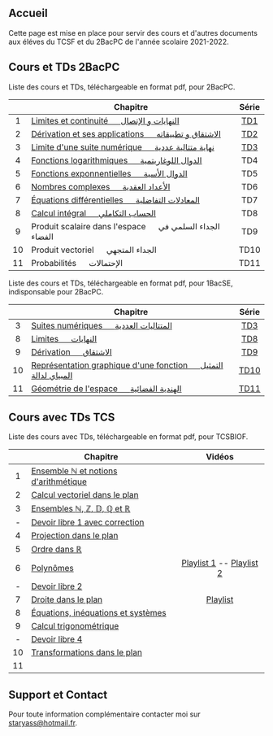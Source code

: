 ## Accueil

Cette page est mise en place pour servir des cours et d'autres documents aux éléves du TCSF et du 2BacPC de l'année scolaire 2021-2022.

## Cours et TDs 2BacPC

Liste des cours et TDs, téléchargeable en format pdf, pour 2BacPC.

|    | Chapitre                                                                            | Série                     |
|:--:|-------------------------------------------------------------------------------------|:-------------------------:|
| 1  | [Limites et continuité &emsp; النهايات و الإتصال](pdfs/2BPC/chap1.pdf)              | [TD1](pdfs/2BPC/TD1.pdf) |
| 2  | [Dérivation et ses applications &emsp; الاشتقاق و تطبيقاته](pdfs/2BPC/chap2.pdf)    | [TD2](pdfs/2BSVT/TD2.pdf) |
| 3  | [Limite d'une suite numérique &emsp; نهاية متتالية عددية](pdfs/2BSVT/chap3.pdf)      | [TD3](pdfs/2BSVT/TD3.pdf) |
| 4  | [Fonctions logarithmiques &emsp; الدوال اللوغاريتمية](pdfs/2BSVT/chap4.pdf)         | TD4                       |
| 5  | [Fonctions exponnentielles &emsp; الدوال الأسية](pdfs/2BSVT/chap5.pdf)               | TD5                       |
| 6  | [Nombres complexes &emsp; الأعداد العقدية](pdfs/2BSVT/chap6.pdf)                     | TD6                       |
| 7  | [Équations différentielles &emsp; المعادلات التفاضلية](pdfs/2BSVT/chap7.pdf)          | TD7                       |
| 8  | [Calcul intégral &emsp; الحساب التكاملي](pdfs/2BSVT/chap8.pdf)                       | TD8                       |
| 9  | Produit scalaire dans l'espace &emsp; الجداء السلمي في الفضاء                         | TD9                       |
| 10 | Produit vectoriel &emsp; الجداء المتجهي                                               | TD10                      |
| 11 | Probabilités &emsp; الإحتمالات                                                        | TD11                      |

Liste des cours et TDs, téléchargeable en format pdf, pour 1BacSE, indisponsable pour 2BacPC.

|    | Chapitre                                                                                    | Série                      |
|:--:|---------------------------------------------------------------------------------------------|:--------------------------:|
| 3  | [Suites numériques &emsp; المتتاليات العددية](pdfs/1BSE/chap3.pdf)                           | [TD3](pdfs/1BSE/TD3.pdf)   |
| 8  | [Limites &emsp; النهايات](pdfs/1BSE/chap8.pdf)                                              | [TD8](pdfs/1BSE/TD8.pdf)   |
| 9  | [Dérivation &emsp; الاشتقاق](pdfs/1BSE/chap9.pdf)                                            | [TD9](pdfs/1BSE/TD9.pdf)   |
| 10 | [Représentation graphique d'une fonction &emsp; التمثيل المبياي لدالة](pdfs/1BSE/chap10.pdf) | [TD10](pdfs/1BSE/TD10.pdf) |
| 11 | [Géométrie de l'espace &emsp; الهندية الفضائية](pdfs/1BSE/chap11.pdf)                        | [TD11](pdfs/1BSE/TD11.pdf) |

## Cours avec TDs TCS

Liste des cours avec TDs, téléchargeable en format pdf, pour TCSBIOF.

|    | Chapitre                                                                                                  | Vidéos               |
|:--:|-----------------------------------------------------------------------------------------------------------|:----------------------:|
| 1  | [Ensemble $\mathbb{N}$ et notions d'arithmétique](pdfs/TCS/chap1.pdf)                                     |                      |
| 2  | [Calcul vectoriel dans le plan](pdfs/TCS/chap2.pdf)                                                       |                      |
| 3  | [Ensembles $\mathbb{N}$, $\mathbb{Z}$, $\mathbb{D}$, $\mathbb{Q}$ et $\mathbb{R}$](pdfs/TCS/chap3.pdf)    |                      |
| -  | [Devoir libre 1 avec correction](pdfs/TCS/DL1.pdf)                                                        |                      |
| 4  | [Projection dans le plan](pdfs/TCS/chap4.pdf)                                                             |                      |
| 5  | [Ordre dans $\mathbb{R}$](pdfs/TCS/chap5.pdf)                                                             |                      |
| 6  | [Polynômes](pdfs/TCS/chap6.pdf)                                                                           | [Playlist 1](https://www.youtube.com/watch?v=_zMIJM0wclI&list=PLnm-difRg2I6uS8gdf2z3AzozdwsorgkE) -- [Playlist 2](https://www.youtube.com/watch?v=XqUPVraEV9s&list=PLnm-difRg2I7cOLhxqnZW_nkGkxbrbG3Q)  |
| -  | [Devoir libre 2](pdfs/TCS/DL2.pdf)                                                                        |                      |
| 7  | [Droite dans le plan](pdfs/TCS/chap7.pdf)                                                                 | [Playlist](https://www.youtube.com/watch?v=81GnfsW675M&list=PLnm-difRg2I4GANooAuojrVcl6FM2Nr79)     |
| 8  | [Équations, inéquations et systèmes](pdfs/TCS/chap8.pdf)                                                  |                      |
| 9  | [Calcul trigonométrique](pdfs/TCS/chap9.pdf)                                                              |                      |
| -  | [Devoir libre 4](pdfs/TCS/DL4.pdf)                                                                        |                      |
| 10 | [Transformations dans le plan](pdfs/TCS/chap10.pdf)                                                       |                      |
| 11 |                                                                                                           |                      |

## Support et Contact

Pour toute information complémentaire contacter moi sur [staryass@hotmail.fr](mailto:staryass@hotmail.fr).
